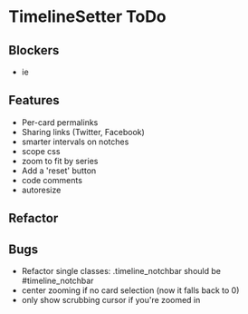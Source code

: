 # TimelineSetter ToDo


## Blockers

* ie

## Features

* Per-card permalinks
* Sharing links (Twitter, Facebook)
* smarter intervals on notches
* scope css
* zoom to fit by series
* Add a 'reset' button
* code comments
* autoresize


## Refactor



## Bugs

* Refactor single classes: .timeline\_notchbar should be #timeline_notchbar
* center zooming if no card selection (now it falls back to 0)
* only show scrubbing cursor if you're zoomed in
